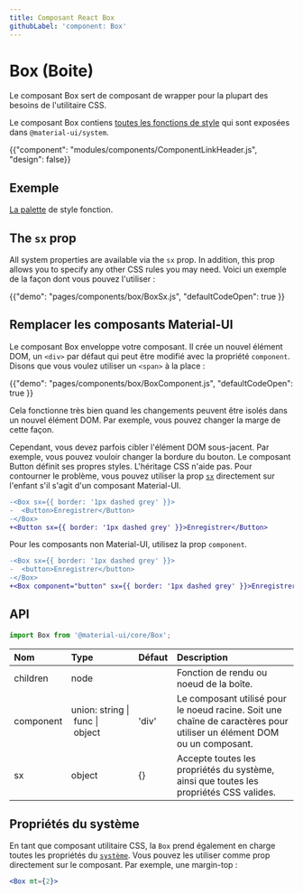 ```yaml
---
title: Composant React Box
githubLabel: 'component: Box'
---
```


# Box (Boite)

<p class="description">Le composant Box sert de composant de wrapper pour la plupart des besoins de l'utilitaire CSS.</p>

Le composant Box contiens [toutes les fonctions de style](/system/basics/#all-inclusive) qui sont exposées dans `@material-ui/system`.

{{"component": "modules/components/ComponentLinkHeader.js", "design": false}}

## Exemple

[La palette](/system/palette/) de style fonction.

## The `sx` prop

All system properties are available via the `sx` prop. In addition, this prop allows you to specify any other CSS rules you may need. Voici un exemple de la façon dont vous pouvez l'utiliser :

{{"demo": "pages/components/box/BoxSx.js", "defaultCodeOpen": true }}

## Remplacer les composants Material-UI

Le composant Box enveloppe votre composant. Il crée un nouvel élément DOM, un `<div>` par défaut qui peut être modifié avec la propriété `component`. Disons que vous voulez utiliser un `<span>` à la place :

{{"demo": "pages/components/box/BoxComponent.js", "defaultCodeOpen": true }}

Cela fonctionne très bien quand les changements peuvent être isolés dans un nouvel élément DOM. Par exemple, vous pouvez changer la marge de cette façon.

Cependant, vous devez parfois cibler l'élément DOM sous-jacent. Par exemple, vous pouvez vouloir changer la bordure du bouton. Le composant Button définit ses propres styles. L'héritage CSS n'aide pas. Pour contourner le problème, vous pouvez utiliser la prop [`sx`](/system/basics/#the-sx-prop) directement sur l'enfant s'il s'agit d'un composant Material-UI.

```diff
-<Box sx={{ border: '1px dashed grey' }}>
-  <Button>Enregistrer</Button>
-</Box>
+<Button sx={{ border: '1px dashed grey' }}>Enregistrer</Button>
```

Pour les composants non Material-UI, utilisez la prop `component`.

```diff
-<Box sx={{ border: '1px dashed grey' }}>
-  <button>Enregistrer</button>
-</Box>
+<Box component="button" sx={{ border: '1px dashed grey' }}>Enregistrer</Box>
```

## API

```jsx
import Box from '@material-ui/core/Box';
```

| Nom                                      | Type                                                                                                                          | Défaut                                  | Description                                                                                                            |
|:---------------------------------------- |:----------------------------------------------------------------------------------------------------------------------------- |:--------------------------------------- |:---------------------------------------------------------------------------------------------------------------------- |
| <span class="prop-name">children</span>  | <span class="prop-type">node<br></span>                                                                                 |                                         | Fonction de rendu ou noeud de la boîte.                                                                                |
| <span class="prop-name">component</span> | <span class="prop-type">union:&nbsp;string&nbsp;&#124;<br>&nbsp;func&nbsp;&#124;<br>&nbsp;object<br></span> | <span class="prop-default">'div'</span> | Le composant utilisé pour le noeud racine. Soit une chaîne de caractères pour utiliser un élément DOM ou un composant. |
| <span class="prop-name">sx</span>        | <span class="prop-type">object</span>                                                                                         | <span class="prop-default">{}</span>    | Accepte toutes les propriétés du système, ainsi que toutes les propriétés CSS valides.                                 |

## Propriétés du système

En tant que composant utilitaire CSS, la `Box` prend également en charge toutes les propriétés du [`système`](/system/properties/). Vous pouvez les utiliser comme prop directement sur le composant. Par exemple, une margin-top :

```jsx
<Box mt={2}>
```
